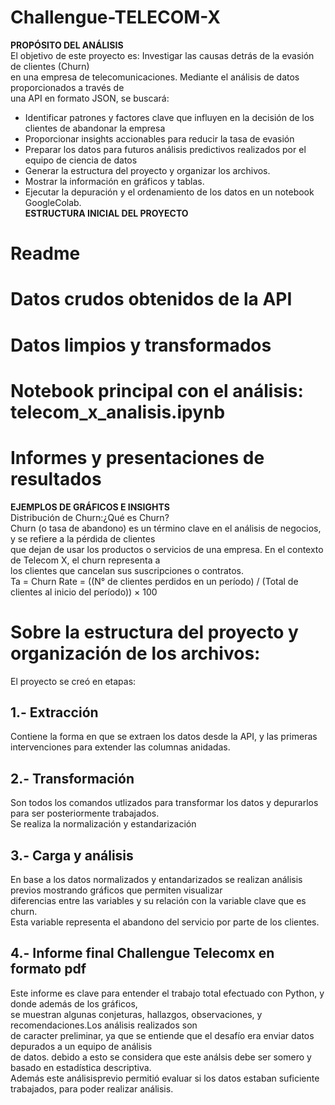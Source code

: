 # Challengue-TELECOM-X
**PROPÓSITO DEL ANÁLISIS**  
El objetivo de este proyecto es: Investigar las causas detrás de la evasión de clientes (Churn)  
en una empresa de telecomunicaciones. Mediante el análisis de datos proporcionados a través de  
una API en formato JSON, se buscará:  
- Identificar patrones y factores clave que influyen en la decisión de los clientes de abandonar la empresa
- Proporcionar insights accionables para reducir la tasa de evasión
- Preparar los datos para futuros análisis predictivos realizados por el equipo de ciencia de datos
- Generar la estructura del proyecto y organizar los archivos.
- Mostrar la información en gráficos y tablas.
- Ejecutar la depuración y el ordenamiento de los datos en un notebook GoogleColab.  
**ESTRUCTURA INICIAL DEL PROYECTO**  
# Readme  
# Datos crudos obtenidos de la API  
# Datos limpios y transformados  
# Notebook principal con el análisis: telecom_x_analisis.ipynb  
# Informes y presentaciones de resultados  
**EJEMPLOS DE GRÁFICOS E INSIGHTS**  
Distribución de Churn:¿Qué es Churn?  
Churn (o tasa de abandono) es un término clave en el análisis de negocios, y se refiere a la pérdida de clientes  
que dejan de usar los productos o servicios de una empresa. En el contexto de Telecom X, el churn representa a  
los clientes que cancelan sus suscripciones o contratos.  
Ta = Churn Rate = ((N° de clientes perdidos en un período) / (Total de clientes al inicio del período)) × 100  

# **Sobre la estructura del proyecto y organización de los archivos:**  
El proyecto se creó en etapas:  

## 1.- Extracción  
Contiene la forma en que se extraen los datos desde la API, y las primeras intervenciones para extender las columnas anidadas.  

## 2.- Transformación  
Son todos los comandos utlizados para transformar los datos y depurarlos para ser posteriormente trabajados.  
Se realiza la normalización y estandarización  

## 3.- Carga y análisis  
En base a los datos normalizados y entandarizados se realizan análisis previos mostrando gráficos que permiten visualizar  
diferencias entre las variables y su relación con la variable clave que es churn.  
Esta variable representa el abandono del servicio por parte de los clientes.  

## 4.- Informe final Challengue Telecomx en formato pdf  
Este informe es clave para entender el trabajo total efectuado con Python, y donde además de los gráficos,  
se muestran algunas conjeturas, hallazgos, observaciones, y recomendaciones.Los análisis realizados son  
de caracter preliminar, ya que se entiende que el desafío era enviar datos depurados a un equipo de análisis  
de datos. debido a esto se considera que este análsis debe ser somero y basado en estadística descriptiva.  
Además este análisisprevio permitió evaluar si los datos estaban suficiente trabajados, para poder realizar análisis. 
